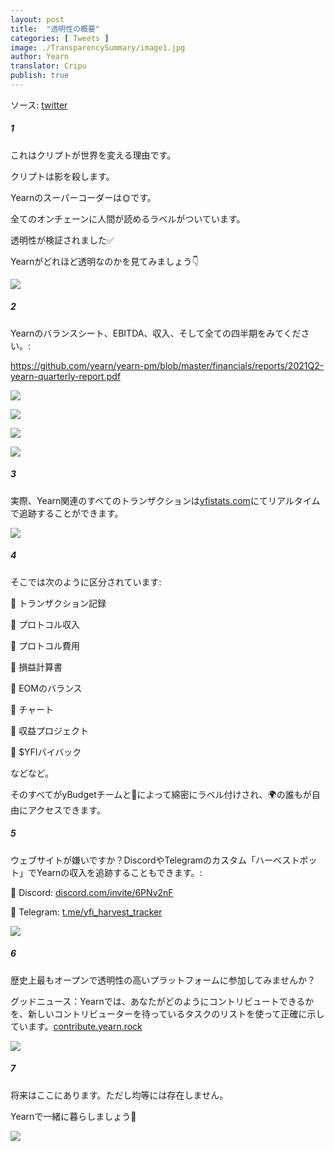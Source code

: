 ```yaml
---
layout: post
title:  "透明性の概要"
categories: [ Tweets ]
image: ./TransparencySummary/image1.jpg
author: Yearn
translator: Cripu
publish: true
---
```

ソース: [twitter](https://twitter.com/iearnfinance/status/1445143482830446600)

##### 1

これはクリプトが世界を変える理由です。

クリプトは影を殺します。

Yearnのスーパーコーダーは🌞です。

全てのオンチェーンに人間が読めるラベルがついています。

透明性が検証されました✅

Yearnがどれほど透明なのかを見てみましょう👇

![](image1.jpg)

##### 2

Yearnのバランスシート、EBITDA、収入、そして全ての四半期をみてください。:

https://github.com/yearn/yearn-pm/blob/master/financials/reports/2021Q2-yearn-quarterly-report.pdf

![](image2.jpg)

![](image3.jpg)

![](image4.jpg)

![](image5.jpg)

##### 3

実際、Yearn関連のすべてのトランザクションは[yfistats.com](http://www.yfistats.com/)にてリアルタイムで追跡することができます。

![](image6.jpg)

##### 4

そこでは次のように区分されています:

🔵 トランザクション記録

🔵 プロトコル収入

🔵 プロトコル費用

🔵 損益計算書

🔵 EOMのバランス

🔵 チャート

🔵 収益プロジェクト

🔵 $YFIバイバック

などなど。

そのすべてがyBudgetチームと💙によって綿密にラベル付けされ、🌍の誰もが自由にアクセスできます。

##### 5

ウェブサイトが嫌いですか？DiscordやTelegramのカスタム「ハーベストボット」でYearnの収入を追跡することもできます。:

🔵 Discord: [discord.com/invite/6PNv2nF](https://discord.com/invite/6PNv2nF)

🔵 Telegram: [t.me/yfi_harvest_tracker](https://t.me/yfi_harvest_tracker)

![](image7.jpg)

##### 6

歴史上最もオープンで透明性の高いプラットフォームに参加してみませんか？

グッドニュース：Yearnでは、あなたがどのようにコントリビュートできるかを、新しいコントリビューターを待っているタスクのリストを使って正確に示しています。[contribute.yearn.rock](https://contribute.yearn.rocks/)

![](image8.jpg)

##### 7

将来はここにあります。ただし均等には存在しません。

Yearnで一緒に暮らしましょう💙

![](image9.jpg)